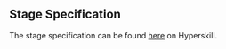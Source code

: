 ## Stage Specification

The stage specification can be found [here](https://hyperskill.org/projects/134/stages/716/implement) on Hyperskill.